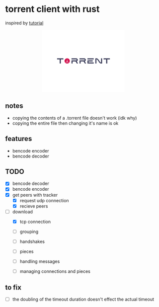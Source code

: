 # torrent client with rust

inspired by
[tutorial](https://allenkim67.github.io/programming/2016/05/04/how-to-make-your-own-bittorrent-client.html)


<div align='center' styl>
    <img height='200' src='./logos/logo.svg'>
</div>


## notes
- copying the contents of a .torrent file doesn't work (idk why)
- copying the entire file then changing it's name is ok


## features
- bencode encoder
- bencode decoder













## TODO
- [x] bencode decoder
- [x] bencode encoder
- [x] get peers with tracker
    - [x] request udp connection
    - [x] recieve peers
- [ ] download
    - [x] tcp connection
    - [ ] grouping
    - [ ] handshakes
    - [ ] pieces
    - [ ] handling messages
    - [ ] managing connections and pieces



## to fix
- [ ] the doubling of the timeout duration doesn't effect the actual timeout